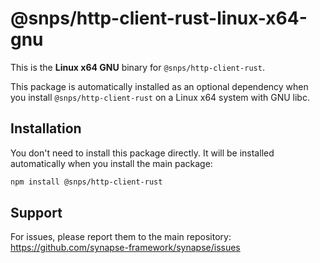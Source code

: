 # @snps/http-client-rust-linux-x64-gnu

This is the **Linux x64 GNU** binary for `@snps/http-client-rust`.

This package is automatically installed as an optional dependency when you install `@snps/http-client-rust` on a Linux x64 system with GNU libc.

## Installation

You don't need to install this package directly. It will be installed automatically when you install the main package:

```bash
npm install @snps/http-client-rust
```

## Support

For issues, please report them to the main repository: https://github.com/synapse-framework/synapse/issues
